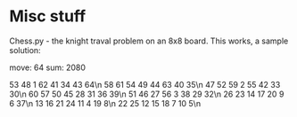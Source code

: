 # Misc stuff

Chess.py - the knight traval problem on an 8x8 board. 
This works, a sample solution:

move:  64
sum:  2080

 53 48  1 62 41 34 43 64\n
 58 61 54 49 44 63 40 35\n
 47 52 59  2 55 42 33 30\n
 60 57 50 45 28 31 36 39\n
 51 46 27 56  3 38 29 32\n
 26 23 14 17 20  9  6 37\n
 13 16 21 24 11  4 19  8\n
 22 25 12 15 18  7 10  5\n
